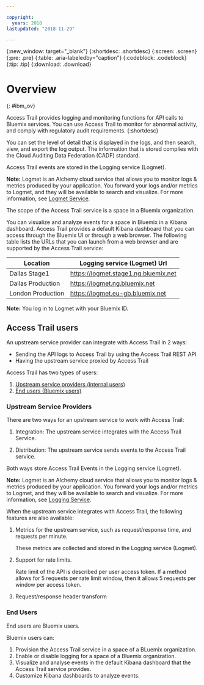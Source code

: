 ```yaml
---

copyright:
  years: 2018
lastupdated: "2018-11-29"

---
```


{:new_window: target="_blank"}
{:shortdesc: .shortdesc}
{:screen: .screen}
{:pre: .pre}
{:table: .aria-labeledby="caption"}
{:codeblock: .codeblock}
{:tip: .tip}
{:download: .download}


# Overview
{: #ibm_ov}

Access Trail provides logging and monitoring functions for API calls
to Bluemix services. You can use Access Trail to monitor for abnormal
activity, and comply with regulatory audit requirements.
{:shortdesc}


You can set the level of detail that is displayed in the logs, and
then search, view, and export the log output. The information that is
stored complies with the Cloud Auditing Data Federation (CADF)
standard.

Access Trail events are stored in the Logging service (Logmet).

**Note:** Logmet is an Alchemy cloud service that allows you to
monitor logs & metrics produced by your application. You forward your
logs and/or metrics to Logmet, and they will be available to search
and visualize. For more information, see
[Logmet Service](https://pages.github.ibm.com/alchemy-logmet).

The scope of the Access Trail service is a space in a Bluemix
organization.

You can visualize and analyze events for a space in Bluemix in a
Kibana dashboard. Access Trail provides a default Kibana dashboard
that you can access through the Bluemix UI or through a web
browser. The following table lists the URLs that you can launch from a
web browser and are supported by the Access Trail service:

| Location          | Logging service (Logmet) Url                            |
|-------------------|---------------------------------------|
| Dallas Stage1     | https://logmet.stage1.ng.bluemix.net |
| Dallas Production | https://logmet.ng.bluemix.net        |
| London Production | https://logmet.eu-gb.bluemix.net     |

**Note:** You log in to Logmet with your Bluemix ID.

## Access Trail users

An upstream service provider can integrate with Access Trail in 2 ways:

* Sending the API logs to Access Trail by using the Access Trail REST API
* Having the upstream service proxied by Access Trail 

Access Trail has two types of users:

1. [Upstream service providers (internal users)](#upstream-service-providers)
2. [End users (Bluemix users)](#end-users)


### Upstream Service Providers

There are two ways for an upstream service to work with Access Trail:

1. Integration: The upstream service integrates with the Access Trail
   Service.
   
2. Distribution: The upstream service sends events to the Access Trail
   service.

Both ways store Access Trail Events in the Logging service (Logmet).

**Note:** Logmet is an Alchemy cloud service that allows you to
monitor logs & metrics produced by your application. You forward your
logs and/or metrics to Logmet, and they will be available to search
and visualize. For more information, see
[Logging Service](https://pages.github.ibm.com/alchemy-logging).

When the upstream service integrates with Access Trail, the following
features are also available:

1. Metrics for the upstream service, such as request/response time,
   and requests per minute.

    These metrics are collected and stored in the Logging service
    (Logmet).
   
2. Support for rate limits.

    Rate limit of the API is described per user access token. If a
    method allows for 5 requests per rate limit window, then it allows
    5 requests per window per access token.

3. Request/response header transform


### End Users 

End users are Bluemix users.

Bluemix users can:

1. Provision the Access Trail service in a space of a BLuemix
   organization.
2. Enable or disable logging for a space of a Bluemix organization.
2. Visualize and analyse events in the default Kibana dashboard that
   the Access Trail service provides.
3. Customize Kibana dashboards to analyze events.
